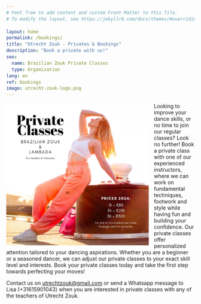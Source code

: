 ```yaml
---
# Feel free to add content and custom Front Matter to this file.
# To modify the layout, see https://jekyllrb.com/docs/themes/#overriding-theme-defaults

layout: home
permalink: /bookings/
title: "Utrecht Zouk - Privates & Bookings"
description: "Book a private with us!"
seo:
  name: Brazilian Zouk Private Classes
  type: Organization
lang: en
ref: bookings
image: utrecht-zouk-logo.png
---
```

<picture>
<img
alt='Available for Private Classes & Bookings'
src='/available-for-private-classes.jpg'
height='381px'
style='float:left;padding-right:1em'
/>
</picture>
Looking to improve your dance skills,
or no time to join our regular classes?
Look no further!
Book a private class with one of our experienced instructors,
where we can work on fundamental techniques,
footwork and style while having fun and building your confidence.
Our private classes offer personalized attention tailored to your dancing aspirations.
Whether you are a beginner or a seasoned dancer,
we can adjust our private classes to your exact skill level and interests.
Book your private classes today and take the first step towards perfecting your moves!

Contact us on utrechtzouk@gmail.com
or send a Whatsapp message to Lisa (+31615901043)
when you are interested in private classes with any of the teachers of Utrecht Zouk.
